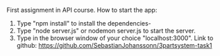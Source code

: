 First assignment in API course.
How to start the app:
1. Type "npm install" to install the dependencies-
2. Type "node server.js" or nodemon server.js to start the server.
3. Type in the browser window of your choice "localhost:3000".
Link to github:
https://github.com/SebastianJohanssonn/3partsystem-task1
